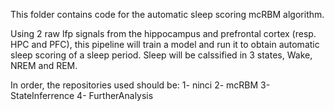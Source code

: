 This folder contains code for the automatic sleep scoring mcRBM algorithm.

Using 2 raw lfp signals from the hippocampus and prefrontal cortex (resp. HPC and PFC), this pipeline will train a model and run it to obtain automatic sleep scoring of a sleep period. Sleep will be calssified in 3 states, Wake, NREM and REM.

In order, the repositories used should be:
1- ninci
2- mcRBM
3- StateInferrence
4- FurtherAnalysis
